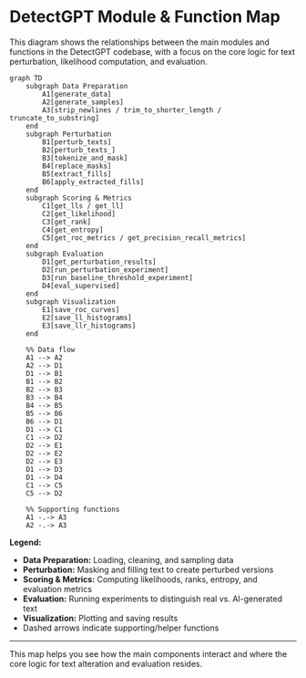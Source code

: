 # DetectGPT Module & Function Map

This diagram shows the relationships between the main modules and functions in the DetectGPT codebase, with a focus on the core logic for text perturbation, likelihood computation, and evaluation.

```mermaid
graph TD
    subgraph Data Preparation
        A1[generate_data]
        A2[generate_samples]
        A3[strip_newlines / trim_to_shorter_length / truncate_to_substring]
    end
    subgraph Perturbation
        B1[perturb_texts]
        B2[perturb_texts_]
        B3[tokenize_and_mask]
        B4[replace_masks]
        B5[extract_fills]
        B6[apply_extracted_fills]
    end
    subgraph Scoring & Metrics
        C1[get_lls / get_ll]
        C2[get_likelihood]
        C3[get_rank]
        C4[get_entropy]
        C5[get_roc_metrics / get_precision_recall_metrics]
    end
    subgraph Evaluation
        D1[get_perturbation_results]
        D2[run_perturbation_experiment]
        D3[run_baseline_threshold_experiment]
        D4[eval_supervised]
    end
    subgraph Visualization
        E1[save_roc_curves]
        E2[save_ll_histograms]
        E3[save_llr_histograms]
    end

    %% Data flow
    A1 --> A2
    A2 --> D1
    D1 --> B1
    B1 --> B2
    B2 --> B3
    B3 --> B4
    B4 --> B5
    B5 --> B6
    B6 --> D1
    D1 --> C1
    C1 --> D2
    D2 --> E1
    D2 --> E2
    D2 --> E3
    D1 --> D3
    D1 --> D4
    C1 --> C5
    C5 --> D2

    %% Supporting functions
    A1 -.-> A3
    A2 -.-> A3
```

**Legend:**
- **Data Preparation:** Loading, cleaning, and sampling data
- **Perturbation:** Masking and filling text to create perturbed versions
- **Scoring & Metrics:** Computing likelihoods, ranks, entropy, and evaluation metrics
- **Evaluation:** Running experiments to distinguish real vs. AI-generated text
- **Visualization:** Plotting and saving results
- Dashed arrows indicate supporting/helper functions

---
This map helps you see how the main components interact and where the core logic for text alteration and evaluation resides.
